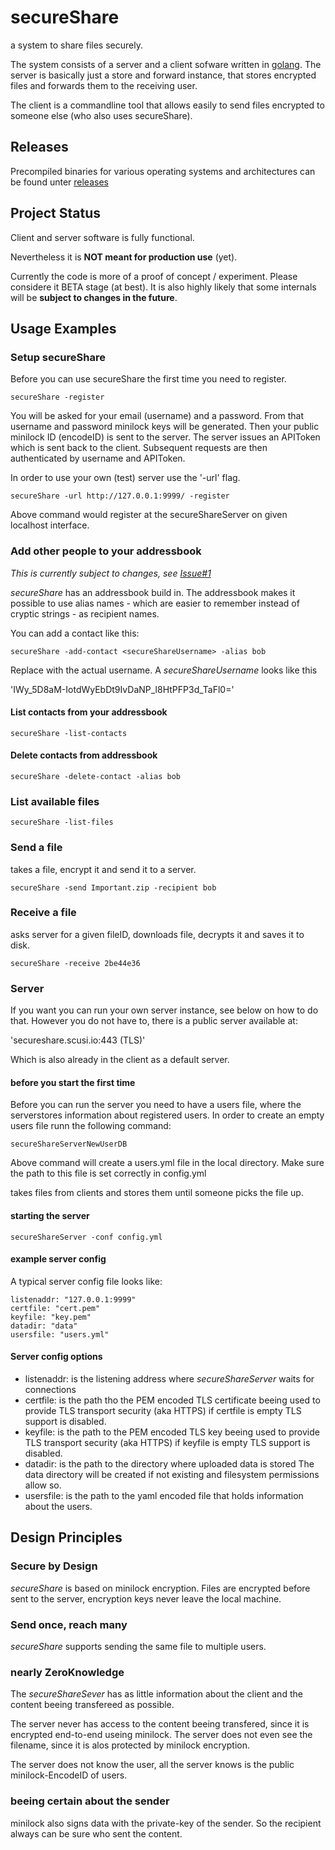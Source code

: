# secureShare

a system to share files securely.

The system consists of a server and a client sofware written in [golang](golang.org).
The server is basically just a store and forward instance, 
that stores encrypted files and forwards them to the receiving user.

The client is a commandline tool that allows easily to send files encrypted to someone else (who also uses secureShare).

## Releases

Precompiled binaries for various operating systems and architectures can be found unter [releases](https://github.com/scusi/secureShare/releases/)

## Project Status

Client and server software is fully functional.

Nevertheless it is **NOT meant for production use** (yet).

Currently the code is more of a proof of concept / experiment.
Please considere it BETA stage (at best).
It is also highly likely that some internals will be **subject to changes in the future**.

## Usage Examples

### Setup secureShare

Before you can use secureShare the first time you need to register.

```secureShare -register```

You will be asked for your email (username) and a password.
From that username and password minilock keys will be generated.
Then your public minilock ID (encodeID) is sent to the server.
The server issues an APIToken which is sent back to the client.
Subsequent requests are then authenticated by username and APIToken.

In order to use your own (test) server use the '-url' flag.

```secureShare -url http://127.0.0.1:9999/ -register```

Above command would register at the secureShareServer on given localhost interface.

### Add other people to your addressbook

*This is currently subject to changes, see [Issue#1](https://github.com/scusi/secureShare/issues/1)*

_secureShare_ has an addressbook build in. The addressbook makes it possible 
to use alias names - which are easier to remember instead of cryptic strings - 
as recipient names.

You can add a contact like this:

```secureShare -add-contact <secureShareUsername> -alias bob```

Replace <secureShareUsername> with the actual username.
A _secureShareUsername_ looks like this 

 'IWy_5D8aM-IotdWyEbDt9IvDaNP_l8HtPFP3d_TaFl0='

#### List contacts from your addressbook

```secureShare -list-contacts```

#### Delete contacts from addressbook

```secureShare -delete-contact -alias bob```

### List available files

```secureShare -list-files```

### Send a file

takes a file, encrypt it and send it to a server.

```secureShare -send Important.zip -recipient bob```

### Receive a file 

asks server for a given fileID, downloads file, decrypts it and saves it to disk.

```secureShare -receive 2be44e36```

### Server

If you want you can run your own server instance, see below on how to do that.
However you do not have to, there is a public server available at: 

 'secureshare.scusi.io:443 (TLS)'

Which is also already in the client as a default server.

#### before you start the first time

Before you can run the server you need to have a users file, where the serverstores information about registered users.
In order to create an empty users file runn the following command:

```
secureShareServerNewUserDB
```

Above command will create a users.yml file in the local directory.
Make sure the path to this file is set correctly in config.yml

takes files from clients and stores them until someone picks the file up.

#### starting the server

```secureShareServer -conf config.yml```

#### example server config

A typical server config file looks like:

```
listenaddr: "127.0.0.1:9999"
certfile: "cert.pem"
keyfile: "key.pem"
datadir: "data"
usersfile: "users.yml"
```

#### Server config options

* listenaddr:	is the listening address where _secureShareServer_ waits for connections
* certfile:	is the path tho the PEM encoded TLS certificate beeing used to provide TLS transport security (aka HTTPS)
		if certfile is empty TLS support is disabled.
* keyfile:	is the path to the PEM encoded TLS key beeing used to provide TLS transport security (aka HTTPS)
		if keyfile is empty TLS support is disabled.
* datadir:	is the path to the directory where uploaded data is stored
		The data directory will be created if not existing and filesystem permissions allow so.
* usersfile:	is the path to the yaml encoded file that holds information about the users.

## Design Principles

### Secure by Design

_secureShare_ is based on minilock encryption.
Files are encrypted before sent to the server, encryption keys never leave the local machine.

### Send once, reach many

_secureShare_ supports sending the same file to multiple users.

### nearly ZeroKnowledge

The _secureShareSever_ has as little information about the client and the content beeing transfereed as possible.

The server never has access to the content beeing transfered, since it is encrypted end-to-end useing minilock.
The server does not even see the filename, since it is alos protected by minilock encryption.

The server does not know the user, all the server knows is the public minilock-EncodeID of users.

### beeing certain about the sender

minilock also signs data with the private-key of the sender.
So the recipient always can be sure who sent the content.

